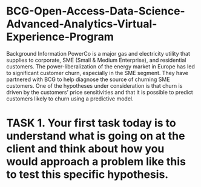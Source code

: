 # BCG-Open-Access-Data-Science-Advanced-Analytics-Virtual-Experience-Program

Background Information PowerCo is a major gas and electricity utility that supplies to corporate, SME (Small & Medium Enterprise), and residential customers. The power-liberalization of the energy market in Europe has led to significant customer churn, especially in the SME segment. They have partnered with BCG to help diagnose the source of churning SME customers. One of the hypotheses under consideration is that churn is driven by the customers’ price sensitivities and that it is possible to predict customers likely to churn using a predictive model.
# TASK 1. Your first task today is to understand what is going on at the client and think about how you would approach a problem like this to test this specific hypothesis.
